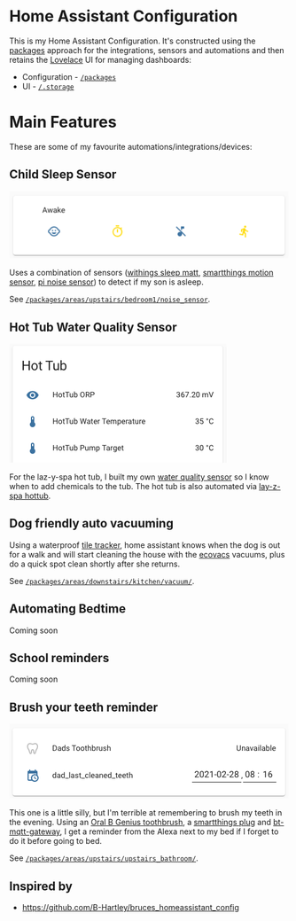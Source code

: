 # Home Assistant Configuration

This is my Home Assistant Configuration.  It's constructed using the <a href="">packages</a> approach for the integrations, sensors and automations and then retains the <a href="https://www.home-assistant.io/lovelace/">Lovelace</a> UI for managing dashboards:

* Configuration - <a href="/packages">`/packages`</a>
* UI - <a href="/.storage">`/.storage`</a>

# Main Features

These are some of my favourite automations/integrations/devices:

## Child Sleep Sensor

<img src="/docs/images/sleep_sensor.png" />

Uses a combination of sensors (<a href="https://www.withings.com/us/en/sleep">withings sleep matt</a>, <a href="https://www.samsung.com/us/support/owners/product/motion-sensor-version-2">smartthings motion sensor</a>, <a href="https://github.com/rjlee/ha_noise_sensor">pi noise sensor</a>) to detect if my son is asleep.

See <a href="/packages/areas/upstairs/bedroom1/noise_sensor">`/packages/areas/upstairs/bedroom1/noise_sensor`</a>.

## Hot Tub Water Quality Sensor

<img src="/docs/images/hot_tub_sensor.png" />

For the laz-y-spa hot tub, I built my own <a href="https://github.com/rjlee/grove_orp_exporter">water quality sensor</a> so I know when to add chemicals to the tub.  The hot tub is also automated via <a href="https://github.com/B-Hartley/bruces_homeassistant_config/tree/master/packages/areas/garden/hottub-lay-z-spa">lay-z-spa hottub</a>.

## Dog friendly auto vacuuming

Using a waterproof <a href="https://www.thetileapp.com/en-us/store/tiles/sticker">tile tracker</a>, home assistant knows when the dog is out for a walk and will start cleaning the house with the <a href="https://www.ecovacs.com/us/deebot-robotic-vacuum-cleaner/DEEBOT-OZMO-T8-AIVI">ecovacs</a> vacuums, plus do a quick spot clean shortly after she returns.

See <a href="/packages/areas/downstairs/kitchen/vacuum/">`/packages/areas/downstairs/kitchen/vacuum/`</a>.

## Automating Bedtime

Coming soon

## School reminders

Coming soon

## Brush your teeth reminder

<img src="/docs/images/toothbrush_sensor.png" />

This one is a little silly, but I'm terrible at remembering to brush my teeth in the evening.  Using an <a href="https://www.oralb.co.uk/en-gb/product-collections/electric-toothbrushes#series=genius">Oral B Genius toothbrush</a>, a <a href="https://www.samsung.com/uk/smartthings/outlet/smartthings-smart-plug-gp-wou019bbdwg/">smartthings plug</a> and <a href="https://github.com/zewelor/bt-mqtt-gateway">bt-mqtt-gateway</a>, I get a reminder from the Alexa next to my bed if I forget to do it before going to bed.

See <a href="/packages/areas/upstairs/upstairs_bathroom/">`/packages/areas/upstairs/upstairs_bathroom/`</a>.

## Inspired by

* https://github.com/B-Hartley/bruces_homeassistant_config
